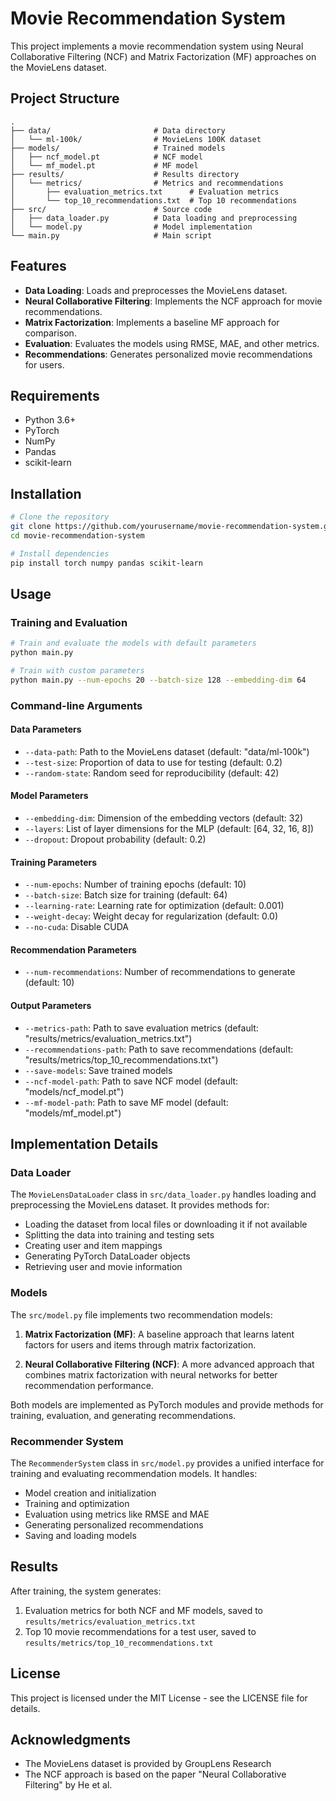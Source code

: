# Movie Recommendation System

This project implements a movie recommendation system using Neural Collaborative Filtering (NCF) and Matrix Factorization (MF) approaches on the MovieLens dataset.

## Project Structure

```
.
├── data/                       # Data directory
│   └── ml-100k/                # MovieLens 100K dataset
├── models/                     # Trained models
│   ├── ncf_model.pt            # NCF model
│   └── mf_model.pt             # MF model
├── results/                    # Results directory
│   └── metrics/                # Metrics and recommendations
│       ├── evaluation_metrics.txt      # Evaluation metrics
│       └── top_10_recommendations.txt  # Top 10 recommendations
├── src/                        # Source code
│   ├── data_loader.py          # Data loading and preprocessing
│   └── model.py                # Model implementation
└── main.py                     # Main script
```

## Features

- **Data Loading**: Loads and preprocesses the MovieLens dataset.
- **Neural Collaborative Filtering**: Implements the NCF approach for movie recommendations.
- **Matrix Factorization**: Implements a baseline MF approach for comparison.
- **Evaluation**: Evaluates the models using RMSE, MAE, and other metrics.
- **Recommendations**: Generates personalized movie recommendations for users.

## Requirements

- Python 3.6+
- PyTorch
- NumPy
- Pandas
- scikit-learn

## Installation

```bash
# Clone the repository
git clone https://github.com/yourusername/movie-recommendation-system.git
cd movie-recommendation-system

# Install dependencies
pip install torch numpy pandas scikit-learn
```

## Usage

### Training and Evaluation

```bash
# Train and evaluate the models with default parameters
python main.py

# Train with custom parameters
python main.py --num-epochs 20 --batch-size 128 --embedding-dim 64
```

### Command-line Arguments

#### Data Parameters
- `--data-path`: Path to the MovieLens dataset (default: "data/ml-100k")
- `--test-size`: Proportion of data to use for testing (default: 0.2)
- `--random-state`: Random seed for reproducibility (default: 42)

#### Model Parameters
- `--embedding-dim`: Dimension of the embedding vectors (default: 32)
- `--layers`: List of layer dimensions for the MLP (default: [64, 32, 16, 8])
- `--dropout`: Dropout probability (default: 0.2)

#### Training Parameters
- `--num-epochs`: Number of training epochs (default: 10)
- `--batch-size`: Batch size for training (default: 64)
- `--learning-rate`: Learning rate for optimization (default: 0.001)
- `--weight-decay`: Weight decay for regularization (default: 0.0)
- `--no-cuda`: Disable CUDA

#### Recommendation Parameters
- `--num-recommendations`: Number of recommendations to generate (default: 10)

#### Output Parameters
- `--metrics-path`: Path to save evaluation metrics (default: "results/metrics/evaluation_metrics.txt")
- `--recommendations-path`: Path to save recommendations (default: "results/metrics/top_10_recommendations.txt")
- `--save-models`: Save trained models
- `--ncf-model-path`: Path to save NCF model (default: "models/ncf_model.pt")
- `--mf-model-path`: Path to save MF model (default: "models/mf_model.pt")

## Implementation Details

### Data Loader

The `MovieLensDataLoader` class in `src/data_loader.py` handles loading and preprocessing the MovieLens dataset. It provides methods for:

- Loading the dataset from local files or downloading it if not available
- Splitting the data into training and testing sets
- Creating user and item mappings
- Generating PyTorch DataLoader objects
- Retrieving user and movie information

### Models

The `src/model.py` file implements two recommendation models:

1. **Matrix Factorization (MF)**: A baseline approach that learns latent factors for users and items through matrix factorization.

2. **Neural Collaborative Filtering (NCF)**: A more advanced approach that combines matrix factorization with neural networks for better recommendation performance.

Both models are implemented as PyTorch modules and provide methods for training, evaluation, and generating recommendations.

### Recommender System

The `RecommenderSystem` class in `src/model.py` provides a unified interface for training and evaluating recommendation models. It handles:

- Model creation and initialization
- Training and optimization
- Evaluation using metrics like RMSE and MAE
- Generating personalized recommendations
- Saving and loading models

## Results

After training, the system generates:

1. Evaluation metrics for both NCF and MF models, saved to `results/metrics/evaluation_metrics.txt`
2. Top 10 movie recommendations for a test user, saved to `results/metrics/top_10_recommendations.txt`

## License

This project is licensed under the MIT License - see the LICENSE file for details.

## Acknowledgments

- The MovieLens dataset is provided by GroupLens Research
- The NCF approach is based on the paper "Neural Collaborative Filtering" by He et al.